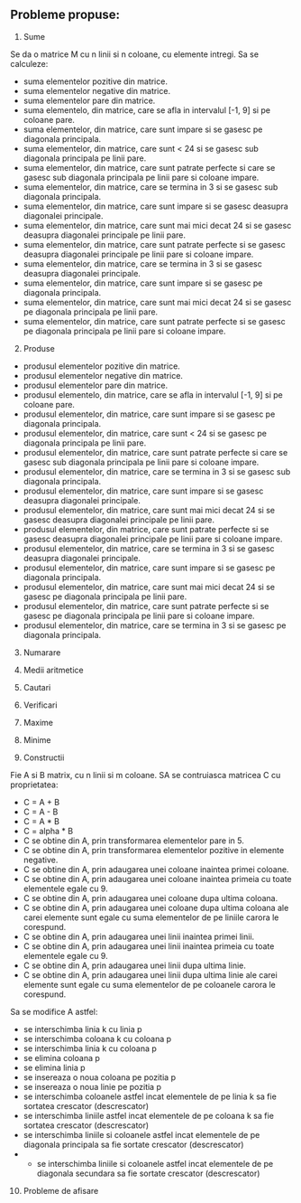 ## Probleme propuse:

1. Sume

Se da o matrice M cu n linii si n coloane, cu elemente intregi. Sa se calculeze:
- suma elementelor pozitive din matrice.
- suma elementelor negative din matrice.
- suma elementelor pare din matrice.
- suma elementelo, din matrice, care se afla in intervalul [-1, 9] si pe coloane pare.
- suma elementelor, din matrice, care sunt impare si se gasesc pe diagonala principala.
- suma elementelor, din matrice, care sunt < 24 si se gasesc sub diagonala principala pe linii pare.
- suma elementelor, din matrice, care sunt patrate perfecte si care se gasesc sub diagonala principala pe linii pare si coloane impare.
- suma elementelor, din matrice, care se termina in 3 si se gasesc sub diagonala principala.
- suma elementelor, din matrice, care sunt impare si se gasesc deasupra diagonalei principale.
- suma elementelor, din matrice, care sunt mai mici decat 24 si se gasesc deasupra diagonalei principale pe linii pare.
- suma elementelor, din matrice, care sunt patrate perfecte si se gasesc deasupra diagonalei principale pe linii pare si coloane impare.
- suma elementelor, din matrice, care se termina in 3 si se gasesc deasupra diagonalei principale.
- suma elementelor, din matrice, care sunt impare si se gasesc pe diagonala principala.
- suma elementelor, din matrice, care sunt mai mici decat 24 si se gasesc pe diagonala principala pe linii pare.
- suma elementelor, din matrice, care sunt patrate perfecte si se gasesc pe diagonala principala pe linii pare si coloane impare.

2. Produse

- produsul elementelor pozitive din matrice.
- produsul elementelor negative din matrice.
- produsul elementelor pare din matrice.
- produsul elementelo, din matrice, care se afla in intervalul [-1, 9] si pe coloane pare.
- produsul elementelor, din matrice, care sunt impare si se gasesc pe diagonala principala.
- produsul elementelor, din matrice, care sunt < 24 si se gasesc pe diagonala principala pe linii pare.
- produsul elementelor, din matrice, care sunt patrate perfecte si care se gasesc sub diagonala principala pe linii pare si coloane impare.
- produsul elementelor, din matrice, care se termina in 3 si se gasesc sub diagonala principala.
- produsul elementelor, din matrice, care sunt impare si se gasesc deasupra diagonalei principale.
- produsul elementelor, din matrice, care sunt mai mici decat 24 si se gasesc deasupra diagonalei principale pe linii pare.
- produsul elementelor, din matrice, care sunt patrate perfecte si se gasesc deasupra diagonalei principale pe linii pare si coloane impare.
- produsul elementelor, din matrice, care se termina in 3 si se gasesc deasupra diagonalei principale.
- produsul elementelor, din matrice, care sunt impare si se gasesc pe diagonala principala.
- produsul elementelor, din matrice, care sunt mai mici decat 24 si se gasesc pe diagonala principala pe linii pare.
- produsul elementelor, din matrice, care sunt patrate perfecte si se gasesc pe diagonala principala pe linii pare si coloane impare.
- produsul elementelor, din matrice, care se termina in 3 si se gasesc pe diagonala principala.


3. Numarare

4. Medii aritmetice

5. Cautari

6. Verificari

7. Maxime

8. Minime

9. Constructii

Fie A si B matrix, cu n linii si m coloane. SA se contruiasca matricea C cu proprietatea:

- C = A + B
- C = A - B
- C = A * B
- C = alpha * B
- C se obtine din A, prin transformarea elementelor pare in 5.
- C se obtine din A, prin transformarea elementelor pozitive in elemente negative.
- C se obtine din A, prin adaugarea unei coloane inaintea primei coloane.
- C se obtine din A, prin adaugarea unei coloane inaintea primeia cu toate elementele egale cu 9.
- C se obtine din A, prin adaugarea unei coloane dupa ultima coloana.
- C se obtine din A, prin adaugarea unei coloane dupa ultima coloana ale carei elemente sunt egale cu suma elementelor de pe liniile carora le corespund.
- C se obtine din A, prin adaugarea unei linii inaintea primei linii.
- C se obtine din A, prin adaugarea unei linii inaintea primeia cu toate elementele egale cu 9.
- C se obtine din A, prin adaugarea unei linii dupa ultima linie.
- C se obtine din A, prin adaugarea unei linii dupa ultima linie ale carei elemente sunt egale cu suma elementelor de pe coloanele carora le corespund.

Sa se modifice A astfel:

- se interschimba linia k cu linia p
- se interschimba coloana k cu coloana p
- se interschimba linia k cu coloana p
- se elimina coloana p
- se elimina linia p
- se insereaza o noua coloana pe pozitia p
- se insereaza o noua linie pe pozitia p
- se interschimba coloanele astfel incat elementele de pe linia k sa fie sortatea crescator (descrescator)
- se interschimba liniile astfel incat elementele de pe coloana k sa fie sortatea crescator (descrescator)
- se interschimba liniile si coloanele astfel incat elementele de pe diagonala principala sa fie sortate crescator (descrescator)
- - se interschimba liniile si coloanele astfel incat elementele de pe diagonala secundara sa fie sortate crescator (descrescator)
10. Probleme de afisare
